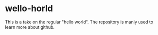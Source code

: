# wello-horld

This is a take on the regular "hello world".
The repository is manly used to learn more about github.
